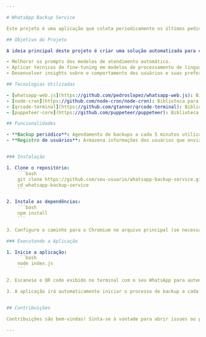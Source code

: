 ```yaml
---

# WhatsApp Backup Service

Este projeto é uma aplicação que coleta periodicamente os últimos pedidos enviados pelo WhatsApp. A aplicação utiliza a biblioteca `whatsapp-web.js` para se comunicar com a API do WhatsApp Web e `node-cron` para agendar backups periódicos das mensagens. Os dados coletados podem ser usados para melhorar modelos de atendimento automático, como chatbots para restaurantes e outras áreas.

## Objetivo do Projeto

A ideia principal deste projeto é criar uma solução automatizada para coletar e armazenar mensagens de pedidos enviadas pelo WhatsApp. Esses dados serão utilizados para:

- Melhorar os prompts dos modelos de atendimento automático.
- Aplicar técnicas de fine-tuning em modelos de processamento de linguagem natural.
- Desenvolver insights sobre o comportamento dos usuários e suas preferências.

## Tecnologias Utilizadas

- [whatsapp-web.js](https://github.com/pedroslopez/whatsapp-web.js): Biblioteca para interagir com a API do WhatsApp Web.
- [node-cron](https://github.com/node-cron/node-cron): Biblioteca para agendar tarefas periódicas no Node.js.
- [qrcode-terminal](https://github.com/gtanner/qrcode-terminal): Biblioteca para gerar QR codes no terminal.
- [puppeteer-core](https://github.com/puppeteer/puppeteer): Biblioteca para controle do navegador Chromium.

## Funcionalidades

- **Backup periódico**: Agendamento de backups a cada 5 minutos utilizando `node-cron`.
- **Registro de usuários**: Armazena informações dos usuários que enviam mensagens.


### Instalação

1. Clone o repositório:
    ```bash
    git clone https://github.com/seu-usuario/whatsapp-backup-service.git
    cd whatsapp-backup-service
    ```

2. Instale as dependências:
    ```bash
    npm install
    ```

3. Configure o caminho para o Chromium no arquivo principal (se necessário).

### Executando a Aplicação

1. Inicie a aplicação:
    ```bash
    node index.js
    ```

2. Escaneie o QR code exibido no terminal com o seu WhatsApp para autenticar.

3. A aplicação irá automaticamente iniciar o processo de backup a cada 5 minutos.


## Contribuições

Contribuições são bem-vindas! Sinta-se à vontade para abrir issues ou pull requests para melhorias ou correções.

---
```

